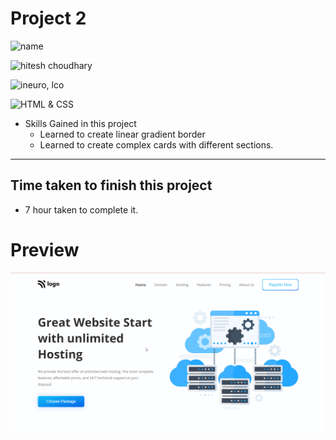 # Project 2


![name](https://img.shields.io/badge/Mohammad--Zeeshan-green)

![hitesh choudhary](https://img.shields.io/badge/Hitesh--Choudhary-Full--stack--JS--bootcamp-green)

![ineuro, lco](https://img.shields.io/badge/iNeuron-LCO-green)

![HTML & CSS](https://img.shields.io/badge/HTML-CSS-green)

<!-- ## Project 11 [Live Link](https://live-proj-11.netlify.app) -->

-   Skills Gained in this project
    -   Learned to create linear gradient border
    -   Learned to create complex cards with different sections.

---

## Time taken to finish this project

-   7 hour taken to complete it.

# Preview

![image](./11.png)
